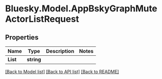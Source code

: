 # Bluesky.Model.AppBskyGraphMuteActorListRequest

## Properties

Name | Type | Description | Notes
------------ | ------------- | ------------- | -------------
**List** | **string** |  | 

[[Back to Model list]](../README.md#documentation-for-models) [[Back to API list]](../README.md#documentation-for-api-endpoints) [[Back to README]](../README.md)

